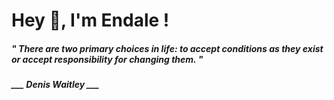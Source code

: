 <h1 title="head"> Hey 👋, I'm Endale !</h1>

**<h5><i>" There are two primary choices in life: to accept conditions as they exist or accept responsibility for changing them. "</i></h5>**

*<b>___ Denis Waitley ___</b>*

